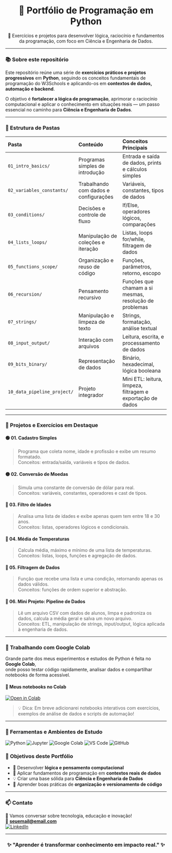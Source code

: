 <h1 align="center">🐍 Portfólio de Programação em Python</h1>

<p align="center">
  🚀 Exercícios e projetos para desenvolver lógica, raciocínio e fundamentos da programação, com foco em Ciência e Engenharia de Dados.
</p>

---

### 📚 Sobre este repositório

Este repositório reúne uma série de **exercícios práticos e projetos progressivos** em **Python**, seguindo os conceitos fundamentais de programação do W3Schools e aplicando-os em **contextos de dados, automação e backend**.

O objetivo é **fortalecer a lógica de programação**, aprimorar o raciocínio computacional e aplicar o conhecimento em situações reais — um passo essencial no caminho para **Ciência e Engenharia de Dados**.

---

### 🧩 Estrutura de Pastas

| Pasta | Conteúdo | Conceitos Principais |
|:------|:----------|:---------------------|
| `01_intro_basics/` | Programas simples de introdução | Entrada e saída de dados, prints e cálculos simples |
| `02_variables_constants/` | Trabalhando com dados e configurações | Variáveis, constantes, tipos de dados |
| `03_conditions/` | Decisões e controle de fluxo | If/Else, operadores lógicos, comparações |
| `04_lists_loops/` | Manipulação de coleções e iteração | Listas, loops for/while, filtragem de dados |
| `05_functions_scope/` | Organização e reuso de código | Funções, parâmetros, retorno, escopo |
| `06_recursion/` | Pensamento recursivo | Funções que chamam a si mesmas, resolução de problemas |
| `07_strings/` | Manipulação e limpeza de texto | Strings, formatação, análise textual |
| `08_input_output/` | Interação com arquivos | Leitura, escrita, e processamento de dados |
| `09_bits_binary/` | Representação de dados | Binário, hexadecimal, lógica booleana |
| `10_data_pipeline_project/` | Projeto integrador | Mini ETL: leitura, limpeza, filtragem e exportação de dados |

---

### 🧠 Projetos e Exercícios em Destaque

#### 🟢 **01. Cadastro Simples**
> Programa que coleta nome, idade e profissão e exibe um resumo formatado.  
> Conceitos: entrada/saída, variáveis e tipos de dados.

#### 🟡 **02. Conversão de Moedas**
> Simula uma constante de conversão de dólar para real.  
> Conceitos: variáveis, constantes, operadores e cast de tipos.

#### 🔵 **03. Filtro de Idades**
> Analisa uma lista de idades e exibe apenas quem tem entre 18 e 30 anos.  
> Conceitos: listas, operadores lógicos e condicionais.

#### 🧩 **04. Média de Temperaturas**
> Calcula média, máximo e mínimo de uma lista de temperaturas.  
> Conceitos: listas, loops, funções e agregação de dados.

#### 🧠 **05. Filtragem de Dados**
> Função que recebe uma lista e uma condição, retornando apenas os dados válidos.  
> Conceitos: funções de ordem superior e abstração.

#### 📁 **06. Mini Projeto: Pipeline de Dados**
> Lê um arquivo CSV com dados de alunos, limpa e padroniza os dados, calcula a média geral e salva um novo arquivo.  
> Conceitos: ETL, manipulação de strings, input/output, lógica aplicada à engenharia de dados.

---

### 📓 Trabalhando com Google Colab

Grande parte dos meus experimentos e estudos de Python é feita no **Google Colab**,  
onde posso testar código rapidamente, analisar dados e compartilhar notebooks de forma acessível.

#### 🔗 Meus notebooks no Colab
[![Open in Colab](https://img.shields.io/badge/Open%20in%20Colab-F9AB00?style=for-the-badge&logo=googlecolab&logoColor=white)](https://colab.research.google.com)

> 💡 Dica: Em breve adicionarei notebooks interativos com exercícios, exemplos de análise de dados e scripts de automação!

---


### 🧰 Ferramentas e Ambientes de Estudo
![Python](https://img.shields.io/badge/Python-3670A0?style=for-the-badge&logo=python&logoColor=ffdd54)
![Jupyter](https://img.shields.io/badge/Jupyter-F37626?style=for-the-badge&logo=jupyter&logoColor=white)
![Google Colab](https://img.shields.io/badge/Google_Colab-F9AB00?style=for-the-badge&logo=googlecolab&logoColor=white)
![VS Code](https://img.shields.io/badge/VS_Code-007ACC?style=for-the-badge&logo=visualstudiocode&logoColor=white)
![GitHub](https://img.shields.io/badge/GitHub-181717?style=for-the-badge&logo=github)


### 🎯 Objetivos deste Portfólio

- 🧠 Desenvolver **lógica e pensamento computacional**
- 🧮 Aplicar fundamentos de programação em **contextos reais de dados**
- 💡 Criar uma base sólida para **Ciência e Engenharia de Dados**
- 🧰 Aprender boas práticas de **organização e versionamento de código**

---

### 📫 Contato

💬 Vamos conversar sobre tecnologia, educação e inovação!  
📧 **seuemail@email.com**  
[![LinkedIn](https://img.shields.io/badge/LinkedIn-Moisés%20Feitoza-0077B5?style=for-the-badge&logo=linkedin&logoColor=white)](https://www.linkedin.com/in/moisésfeitoza)

---

<h3 align="center">✨ "Aprender é transformar conhecimento em impacto real." ✨</h3>
